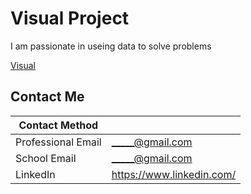 
# Visual Project

I am passionate in useing data to solve problems


[Visual](https://github.com/jameshho/James_Portfolio/tree/master/Visual)
## Contact Me
| Contact Method |  |
| --- | --- |
| Professional Email | _____@gmail.com |
| School Email | _____@gmail.com |
| LinkedIn | https://www.linkedin.com/ |
